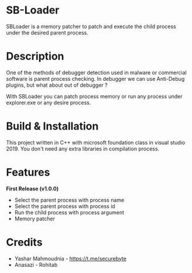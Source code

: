 # SB-Loader
SBLoader is a memory patcher to patch and execute the child process under the desired parent process.

# Description
One of the methods of debugger detection used in malware or commercial software is parent process checking. In debugger we can use Anti-Debug plugins, but what about out of debugger ?

With SBLoader you can patch process memory or run any process under explorer.exe or any desire process.

# Build & Installation
This project written in C++ with microsoft foundation class in visual studio 2019. 
You don't need any extra libraries in compilation process.

# Features
**First Release (v1.0.0)**
- Select the parent process with process name
- Select the parent process with process id
- Run the child process with process argument
- Memory patcher

# Credits
- Yashar Mahmoudnia - https://t.me/securebyte
- Anasazi - Rohitab
